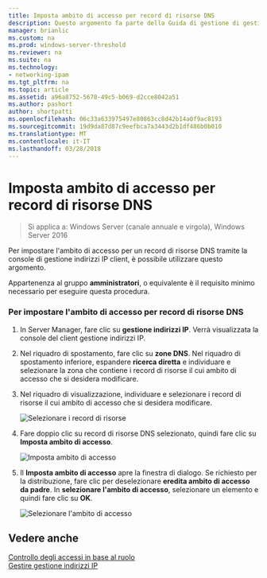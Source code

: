 ```yaml
---
title: Imposta ambito di accesso per record di risorse DNS
description: Questo argomento fa parte della Guida di gestione di gestione indirizzi IP (IPAM) in Windows Server 2016.
manager: brianlic
ms.custom: na
ms.prod: windows-server-threshold
ms.reviewer: na
ms.suite: na
ms.technology:
- networking-ipam
ms.tgt_pltfrm: na
ms.topic: article
ms.assetid: a96a8752-5678-49c5-b069-d2cce8042a51
ms.author: pashort
author: shortpatti
ms.openlocfilehash: 06c33a633975497e80863cc8d42b14a0f9ac8193
ms.sourcegitcommit: 19d9da87d87c9eefbca7a3443d2b1df486b0b010
ms.translationtype: MT
ms.contentlocale: it-IT
ms.lasthandoff: 03/28/2018
---
```

# <a name="set-access-scope-for-dns-resource-records"></a>Imposta ambito di accesso per record di risorse DNS

>Si applica a: Windows Server (canale annuale e virgola), Windows Server 2016

Per impostare l'ambito di accesso per un record di risorse DNS tramite la console di gestione indirizzi IP client, è possibile utilizzare questo argomento.  
  
Appartenenza al gruppo **amministratori**, o equivalente è il requisito minimo necessario per eseguire questa procedura.  
  
### <a name="to-set-access-scope-for-dns-resource-records"></a>Per impostare l'ambito di accesso per record di risorse DNS  
  
1.  In Server Manager, fare clic su **gestione indirizzi IP**. Verrà visualizzata la console del client gestione indirizzi IP.  
  
2.  Nel riquadro di spostamento, fare clic su **zone DNS**.  Nel riquadro di spostamento inferiore, espandere **ricerca diretta** e individuare e selezionare la zona che contiene i record di risorse il cui ambito di accesso che si desidera modificare.  
  
3.  Nel riquadro di visualizzazione, individuare e selezionare i record di risorse il cui ambito di accesso che si desidera modificare.  
  
    ![Selezionare i record di risorse](../../media/Set-Access-Scope-for-DNS-Resource-Records/ipam_RestrictUserToRRControl_02.jpg)  
  
4.  Fare doppio clic su record di risorse DNS selezionato, quindi fare clic su **Imposta ambito di accesso**.  
  
    ![Imposta ambito di accesso](../../media/Set-Access-Scope-for-DNS-Resource-Records/ipam_RestrictUserToRRControl_03.jpg)  
  
5.  Il **Imposta ambito di accesso** apre la finestra di dialogo. Se richiesto per la distribuzione, fare clic per deselezionare **eredita ambito di accesso da padre**. In **selezionare l'ambito di accesso**, selezionare un elemento e quindi fare clic su **OK**.  
  
    ![Selezionare l'ambito di accesso](../../media/Set-Access-Scope-for-DNS-Resource-Records/ipam_RestrictUserToRRControl_04.jpg)  
  
## <a name="see-also"></a>Vedere anche  
[Controllo degli accessi in base al ruolo](Role-based-Access-Control.md)  
[Gestire gestione indirizzi IP](Manage-IPAM.md)  
  


